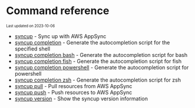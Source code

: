 # Command reference

<sub><sup>Last updated on 2023-10-06</sup></sub>

- [syncup](syncup.md) - Sync up with AWS AppSync
- [syncup completion](syncup_completion.md) - Generate the autocompletion script for the specified shell
- [syncup completion bash](syncup_completion_bash.md) - Generate the autocompletion script for bash
- [syncup completion fish](syncup_completion_fish.md) - Generate the autocompletion script for fish
- [syncup completion powershell](syncup_completion_powershell.md) - Generate the autocompletion script for powershell
- [syncup completion zsh](syncup_completion_zsh.md) - Generate the autocompletion script for zsh
- [syncup pull](syncup_pull.md) - Pull resources from AWS AppSync
- [syncup push](syncup_push.md) - Push resources to AWS AppSync
- [syncup version](syncup_version.md) - Show the syncup version information
